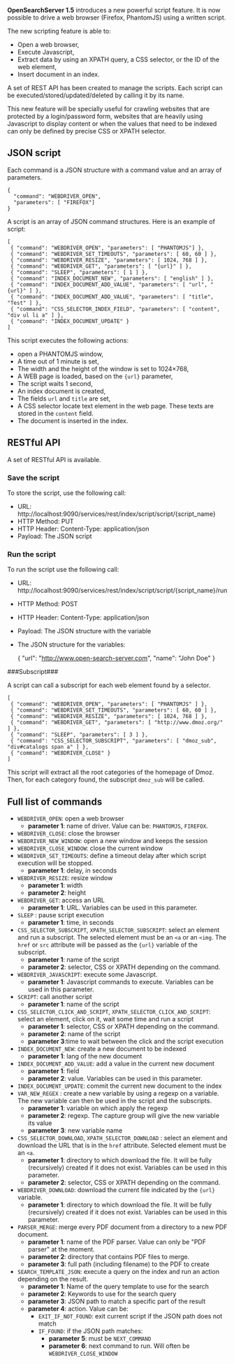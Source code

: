 **OpenSearchServer 1.5** introduces a new powerful script feature. It is now possible to drive a web browser (Firefox, PhantomJS) using a written script.

The new scripting feature is able to:

* Open a web browser,
* Execute Javascript,
* Extract data by using an XPATH query, a CSS selector, or the ID of the web element,
* Insert document in an index.

A set of REST API has been created to manage the scripts. Each script can be executed/stored/updated/deleted by calling it by its name.

This new feature will be specially useful for crawling websites that are protected by a login/password form, websites that are heavily using Javascript to display content or when the values that need to be indexed can only be defined by precise CSS or XPATH selector.

## JSON script

Each command is a JSON structure with a command value and an array of parameters.

    {
      "command": "WEBDRIVER_OPEN",
      "parameters": [ "FIREFOX"]
    }
  
A script is an array of JSON command structures. Here is an example of script:

    [
     { "command": "WEBDRIVER_OPEN", "parameters": [ "PHANTOMJS"] },
     { "command": "WEBDRIVER_SET_TIMEOUTS", "parameters": [ 60, 60 ] },
     { "command": "WEBDRIVER_RESIZE", "parameters": [ 1024, 768 ] },
     { "command": "WEBDRIVER_GET", "parameters": [ "{url}" ] },
     { "command": "SLEEP", "parameters": [ 1 ] },
     { "command": "INDEX_DOCUMENT_NEW", "parameters": [ "english" ] },
     { "command": "INDEX_DOCUMENT_ADD_VALUE", "parameters": [ "url", "{url}" ] },
     { "command": "INDEX_DOCUMENT_ADD_VALUE", "parameters": [ "title", "Test" ] },
     { "command": "CSS_SELECTOR_INDEX_FIELD", "parameters": [ "content", "div ul li a" ] },
     { "command": "INDEX_DOCUMENT_UPDATE" }
    ]
  
This script executes the following actions:

* open a PHANTOMJS window,
* A time out of 1 minute is set,
* The width and the height of the window is set to 1024×768,
* A WEB page is loaded, based on the `{url}` parameter,
* The script waits 1 second,
* An  index document is created,
* The fields `url` and `title` are set,
* A CSS selector locate text element in the web page. These texts are stored in the `content` field.
* The document is inserted in the index.

## RESTful API

A set of RESTful API is available.

### Save the script

To store the script, use the following call:

* URL: http://localhost:9090/services/rest/index/script/script/{script_name}
* HTTP Method: PUT
* HTTP Header: Content-Type: application/json
* Payload: The JSON script

### Run the script

To run the script use the following call:

* URL: http://localhost:9090/services/rest/index/script/script/{script_name}/run
* HTTP Method: POST
* HTTP Header: Content-Type: application/json
* Payload: The JSON structure with the variable
* The JSON structure for the variables:

    {
        "url": "http://www.open-search-server.com",
        "name": "John Doe"
    }
  
###Subscript###

A script can call a subscript for each web element found by a selector.
    
    [
     { "command": "WEBDRIVER_OPEN", "parameters": [ "PHANTOMJS" ] },
     { "command": "WEBDRIVER_SET_TIMEOUTS", "parameters": [ 60, 60 ] },
     { "command": "WEBDRIVER_RESIZE", "parameters": [ 1024, 768 ] },
     { "command": "WEBDRIVER_GET", "parameters": [ "http://www.dmoz.org/" ] },
     { "command": "SLEEP", "parameters": [ 3 ] },
     { "command": "CSS_SELECTOR_SUBSCRIPT", "parameters": [ "dmoz_sub", "div#catalogs span a" ] },
     { "command": "WEBDRIVER_CLOSE" }
    ]
  
This script will extract all the root categories of the homepage of Dmoz. Then, for each category found, the subscript `dmoz_sub` will be called.

## Full list of commands

* `WEBDRIVER_OPEN`: open a web browser
  * **parameter 1**: name of driver. Value can be: `PHANTOMJS`, `FIREFOX`.
* `WEBDRIVER_CLOSE`: close the browser
* `WEBDRIVER_NEW_WINDOW`: open a new window and keeps the session
* `WEBDRIVER_CLOSE_WINDOW`: close the current window
* `WEBDRIVER_SET_TIMEOUTS`: define a timeout delay after which script execution will be stopped.
  * **parameter 1**: delay, in seconds
* `WEBDRIVER_RESIZE`: resize window
  * **parameter 1**: width
  * **parameter 2**: height
* `WEBDRIVER_GET`: access an URL
  * **parameter 1**: URL. Variables can be used in this parameter.
* `SLEEP` : pause script execution
  * **parameter 1**: time, in seconds
* `CSS_SELECTOR_SUBSCRIPT`, `XPATH_SELECTOR_SUBSCRIPT`: select an element and run a subscript. The selected element must be an `<a` or an `<img`. The `href` or `src` attribute will be passed as the `{url}` variable of the subscript.
  * **parameter 1**: name of the script  
  * **parameter 2**: selector, CSS or XPATH depending on the command.
* `WEBDRIVER_JAVASCRIPT`: execute some Javascript.
  * **parameter 1**: Javascript commands to execute. Variables can be used in this parameter.
* `SCRIPT`: call another script
  * **parameter 1**: name of the script
* `CSS_SELECTOR_CLICK_AND_SCRIPT`, `XPATH_SELECTOR_CLICK_AND_SCRIPT`: select an element, click on it, wait some time and run a script
  * **parameter 1**: selector, CSS or XPATH depending on the command.
  * **parameter 2**: name of the script
  * **parameter 3**:time to wait between the click and the script execution
* `INDEX_DOCUMENT_NEW`: create a new document to be indexed
  * **parameter 1**: lang of the new document
* `INDEX_DOCUMENT_ADD_VALUE`: add a value in the current new document
  * **parameter 1**: field
  * **parameter 2**: value. Variables can be used in this parameter.
* `INDEX_DOCUMENT_UPDATE`: commit the current new document to the index
* `VAR_NEW_REGEX` : create a new variable by using a regexp on a variable. The new variable can then be used in the script and the subscripts.
  * **parameter 1**: variable on which apply the regexp
  * **parameter 2**: regexp. The capture group will give the new variable its value
  * **parameter 3**: new variable name
* `CSS_SELECTOR_DOWNLOAD`, `XPATH_SELECTOR_DOWNLOAD` : select an element and download the URL that is in the `href` attribute. Selected element must be an `<a`.
  * **parameter 1**: directory to which download the file. It will be fully (recursively) created if it does not exist. Variables can be used in this parameter.
  * **parameter 2**: selector, CSS or XPATH depending on the command.
* `WEBDRIVER_DOWNLOAD`: download the current file indicated by the `{url}` variable.
  * **parameter 1**: directory to which download the file. It will be fully (recursively) created if it does not exist. Variables can be used in this parameter.
* `PARSER_MERGE`: merge every PDF document from a directory to a new PDF document.
  * **parameter 1**: name of the PDF parser. Value can only be "PDF parser" at the moment.
  * **parameter 2**: directory that contains PDF files to merge.
  * **parameter 3**: full path (including filename) to the PDF to create
* `SEARCH_TEMPLATE_JSON`: execute a query on the index and run an action depending on the result.
  * **parameter 1**: Name of the query template to use for the search
  * **parameter 2**: Keywords to use for the search query
  * **parameter 3**: JSON path to match a specific part of the result
  * **parameter 4**: action. Value can be:
    * `EXIT_IF_NOT_FOUND`: exit current script if the JSON path does not match
    * `IF_FOUND`: if the JSON path matches:
      * **parameter 5**: must be `NEXT_COMMAND`
      * **parameter 6**: next command to run. Will often be `WEBDRIVER_CLOSE_WINDOW`
